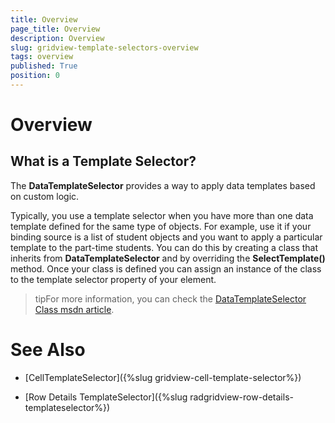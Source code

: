 ```yaml
---
title: Overview
page_title: Overview
description: Overview
slug: gridview-template-selectors-overview
tags: overview
published: True
position: 0
---
```


# Overview

## What is a Template Selector?

The __DataTemplateSelector__ provides a way to apply data templates based on custom logic.

Typically, you use a template selector when you have more than one data template defined for the same type of objects. For example, use it if your binding source is a list of student objects and you want to apply a particular template to the part-time students. You can do this by creating a class that inherits from __DataTemplateSelector__ and by overriding the __SelectTemplate()__ method. Once your class is defined you can assign an instance of the class to the template selector property of your element.

>tipFor more information, you can check the [DataTemplateSelector Class msdn article](http://msdn.microsoft.com/en-us/library/system.windows.controls.datatemplateselector(v=vs.110).aspx).

# See Also

 * [CellTemplateSelector]({%slug gridview-cell-template-selector%})
 
 * [Row Details TemplateSelector]({%slug radgridview-row-details-templateselector%})
